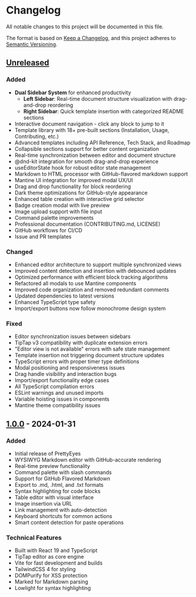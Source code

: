 # Changelog

All notable changes to this project will be documented in this file.

The format is based on [Keep a Changelog](https://keepachangelog.com/en/1.0.0/),
and this project adheres to [Semantic Versioning](https://semver.org/spec/v2.0.0.html).

## [Unreleased]

### Added
- **Dual Sidebar System** for enhanced productivity
  - **Left Sidebar**: Real-time document structure visualization with drag-and-drop reordering
  - **Right Sidebar**: Quick template insertion with categorized README sections
- Interactive document navigation - click any block to jump to it
- Template library with 18+ pre-built sections (Installation, Usage, Contributing, etc.)
- Advanced templates including API Reference, Tech Stack, and Roadmap
- Collapsible sections support for better content organization
- Real-time synchronization between editor and document structure
- @dnd-kit integration for smooth drag-and-drop experience
- useEditorState hook for robust editor state management
- Markdown to HTML processor with GitHub-flavored markdown support
- Mantine UI integration for improved modal UX/UI
- Drag and drop functionality for block reordering
- Dark theme optimizations for GitHub-style appearance
- Enhanced table creation with interactive grid selector
- Badge creation modal with live preview
- Image upload support with file input
- Command palette improvements
- Professional documentation (CONTRIBUTING.md, LICENSE)
- GitHub workflows for CI/CD
- Issue and PR templates

### Changed
- Enhanced editor architecture to support multiple synchronized views
- Improved content detection and insertion with debounced updates
- Optimized performance with efficient block tracking algorithms
- Refactored all modals to use Mantine components
- Improved code organization and removed redundant comments
- Updated dependencies to latest versions
- Enhanced TypeScript type safety
- Import/export buttons now follow monochrome design system

### Fixed
- Editor synchronization issues between sidebars
- TipTap v3 compatibility with duplicate extension errors
- "Editor view is not available" errors with safe state management
- Template insertion not triggering document structure updates
- TypeScript errors with proper timer type definitions
- Modal positioning and responsiveness issues
- Drag handle visibility and interaction bugs
- Import/export functionality edge cases
- All TypeScript compilation errors
- ESLint warnings and unused imports
- Variable hoisting issues in components
- Mantine theme compatibility issues

## [1.0.0] - 2024-01-31

### Added
- Initial release of PrettyEyes
- WYSIWYG Markdown editor with GitHub-accurate rendering
- Real-time preview functionality
- Command palette with slash commands
- Support for GitHub Flavored Markdown
- Export to .md, .html, and .txt formats
- Syntax highlighting for code blocks
- Table editor with visual interface
- Image insertion via URL
- Link management with auto-detection
- Keyboard shortcuts for common actions
- Smart content detection for paste operations

### Technical Features
- Built with React 19 and TypeScript
- TipTap editor as core engine
- Vite for fast development and builds
- TailwindCSS 4 for styling
- DOMPurify for XSS protection
- Marked for Markdown parsing
- Lowlight for syntax highlighting

[Unreleased]: https://github.com/brennercruvinel/prettyeyes/compare/v1.0.0...HEAD
[1.0.0]: https://github.com/brennercruvinel/prettyeyes/releases/tag/v1.0.0